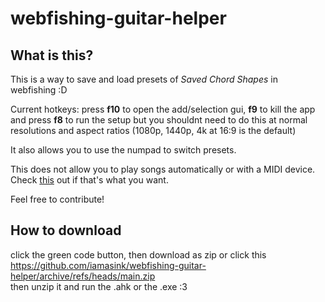# webfishing-guitar-helper  
  
## What is this?  
This is a way to save and load presets of *Saved Chord Shapes* in webfishing :D  
  
Current hotkeys: press **f10** to open the add/selection gui, **f9** to kill the app   
and press **f8** to run the setup but you shouldnt need to do this at normal resolutions and aspect ratios (1080p, 1440p, 4k at 16:9 is the default)  
  
It also allows you to use the numpad to switch presets.  
  
This does not allow you to play songs automatically or with a MIDI device. Check [this](https://steamcommunity.com/sharedfiles/filedetails/?id=3352573634) out if that's what you want.  
  
  
  
Feel free to contribute!  


## How to download
click the green code button, then download as zip or click this    
https://github.com/iamasink/webfishing-guitar-helper/archive/refs/heads/main.zip  
then unzip it and run the .ahk or the .exe :3  
